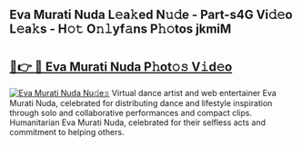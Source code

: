 ## Eva Murati Nuda L𝚎a𝚔ed N𝚞𝚍e - Part-s4G Vi𝚍𝚎o L𝚎a𝚔s - H𝚘𝚝 O𝚗𝚕yf𝚊ns P𝚑𝚘tos jkmiM

# <h2><a href="http://kf13rqw.oniu.top/?m=Eva+Murati+Nuda">🔗👉 🔴 Eva Murati Nuda P𝚑ot𝚘𝚜 V𝚒d𝚎o</a></h2>

[![Eva Murati Nuda Nu𝚍e𝚜](https://i.imgur.com/0qMVB7G.gif)](http://kf13rqw.oniu.top/?m=Eva+Murati+Nuda)
Virtual dance artist and web entertainer Eva Murati Nuda, celebrated for distributing dance and lifestyle inspiration through solo and collaborative performances and compact clips. Humanitarian Eva Murati Nuda, celebrated for their selfless acts and commitment to helping others.  
